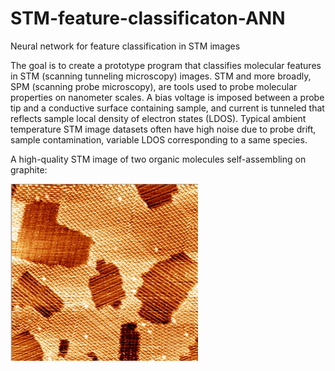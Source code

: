 # STM-feature-classificaton-ANN
Neural network for feature classification in STM images

The goal is to create a prototype program that classifies molecular features in STM (scanning tunneling microscopy) images. STM and more broadly, SPM (scanning probe microscopy), are tools used to probe molecular properties on nanometer scales. A bias voltage is imposed between a probe tip and a conductive surface containing sample, and current is tunneled that reflects sample local density of electron states (LDOS). Typical ambient temperature STM image datasets often have high noise due to probe drift, sample contamination, variable LDOS corresponding to a same species. 

A high-quality STM image of two organic molecules self-assembling on graphite:


<img src="typicalSTM.jpg" width=300>
